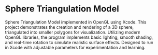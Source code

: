 # Sphere Triangulation Model
Sphere Triangulation Model implemented in OpenGL using Xcode.
This project demonstrates the creation and rendering of a 3D sphere, triangulated into smaller polygons for visualization. Utilizing modern OpenGL libraries, the program implements basic lighting, smooth shading, and real-time rotation to simulate realistic surface effects. Designed to run in Xcode with adjustable parameters for experimentation and learning.
